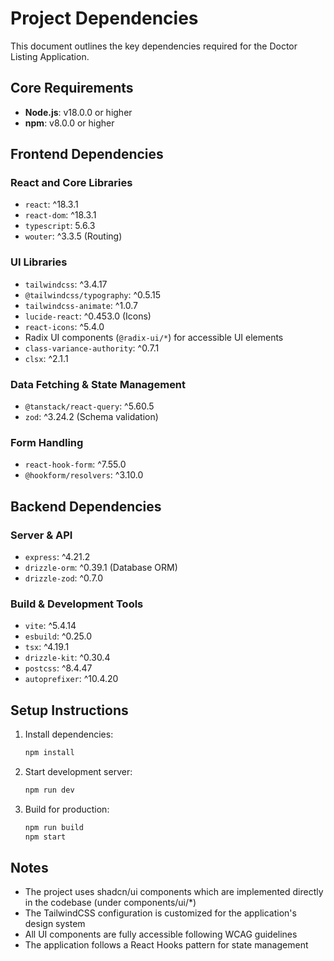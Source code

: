 # Project Dependencies

This document outlines the key dependencies required for the Doctor Listing Application.

## Core Requirements

- **Node.js**: v18.0.0 or higher
- **npm**: v8.0.0 or higher

## Frontend Dependencies

### React and Core Libraries
- `react`: ^18.3.1
- `react-dom`: ^18.3.1
- `typescript`: 5.6.3
- `wouter`: ^3.3.5 (Routing)

### UI Libraries
- `tailwindcss`: ^3.4.17
- `@tailwindcss/typography`: ^0.5.15
- `tailwindcss-animate`: ^1.0.7
- `lucide-react`: ^0.453.0 (Icons)
- `react-icons`: ^5.4.0
- Radix UI components (`@radix-ui/*`) for accessible UI elements
- `class-variance-authority`: ^0.7.1
- `clsx`: ^2.1.1

### Data Fetching & State Management
- `@tanstack/react-query`: ^5.60.5
- `zod`: ^3.24.2 (Schema validation)

### Form Handling
- `react-hook-form`: ^7.55.0
- `@hookform/resolvers`: ^3.10.0

## Backend Dependencies

### Server & API
- `express`: ^4.21.2
- `drizzle-orm`: ^0.39.1 (Database ORM)
- `drizzle-zod`: ^0.7.0

### Build & Development Tools
- `vite`: ^5.4.14
- `esbuild`: ^0.25.0
- `tsx`: ^4.19.1
- `drizzle-kit`: ^0.30.4
- `postcss`: ^8.4.47
- `autoprefixer`: ^10.4.20

## Setup Instructions

1. Install dependencies:
   ```bash
   npm install
   ```

2. Start development server:
   ```bash
   npm run dev
   ```

3. Build for production:
   ```bash
   npm run build
   npm start
   ```

## Notes

- The project uses shadcn/ui components which are implemented directly in the codebase (under components/ui/*)
- The TailwindCSS configuration is customized for the application's design system
- All UI components are fully accessible following WCAG guidelines
- The application follows a React Hooks pattern for state management